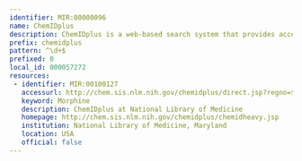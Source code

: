 ```yaml
---
identifier: MIR:00000096
name: ChemIDplus
description: ChemIDplus is a web-based search system that provides access to structure and nomenclature authority files used for the identification of chemical substances cited in National Library of Medicine (NLM) databases. It also provides structure searching and direct links to many biomedical resources at NLM and on the Internet for chemicals of interest.
prefix: chemidplus
pattern: ^\d+$
prefixed: 0
local_id: 000057272
resources:
 - identifier: MIR:00100127
   accessurl: http://chem.sis.nlm.nih.gov/chemidplus/direct.jsp?regno=${lid}
   keyword: Morphine
   description: ChemIDplus at National Library of Medicine
   homepage: http://chem.sis.nlm.nih.gov/chemidplus/chemidheavy.jsp
   institution: National Library of Medicine, Maryland
   location: USA
   official: false
---
```

